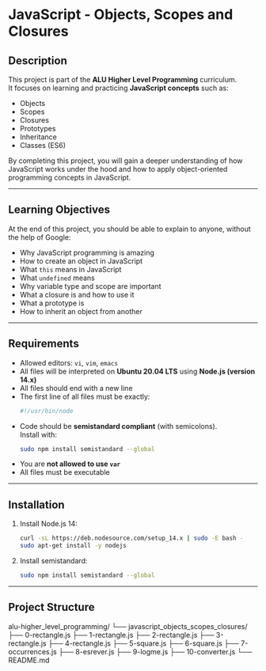 
# JavaScript - Objects, Scopes and Closures

## Description
This project is part of the **ALU Higher Level Programming** curriculum.  
It focuses on learning and practicing **JavaScript concepts** such as:
- Objects
- Scopes
- Closures
- Prototypes
- Inheritance
- Classes (ES6)

By completing this project, you will gain a deeper understanding of how JavaScript works under the hood and how to apply object-oriented programming concepts in JavaScript.

---

## Learning Objectives
At the end of this project, you should be able to explain to anyone, without the help of Google:

- Why JavaScript programming is amazing
- How to create an object in JavaScript
- What `this` means in JavaScript
- What `undefined` means
- Why variable type and scope are important
- What a closure is and how to use it
- What a prototype is
- How to inherit an object from another

---

## Requirements
- Allowed editors: `vi`, `vim`, `emacs`
- All files will be interpreted on **Ubuntu 20.04 LTS** using **Node.js (version 14.x)**
- All files should end with a new line
- The first line of all files must be exactly:
  ```bash
  #!/usr/bin/node

  ```
- Code should be **semistandard compliant** (with semicolons).  
  Install with:
  ```bash
  sudo npm install semistandard --global

  ```
- You are **not allowed to use `var`**
- All files must be executable

---

## Installation
1. Install Node.js 14:
   ```bash
   curl -sL https://deb.nodesource.com/setup_14.x | sudo -E bash -
   sudo apt-get install -y nodejs

   ```

2. Install semistandard:
   ```bash
   sudo npm install semistandard --global

   ```

---

## Project Structure

alu-higher_level_programming/
└── javascript_objects_scopes_closures/
    ├── 0-rectangle.js
    ├── 1-rectangle.js
    ├── 2-rectangle.js
    ├── 3-rectangle.js
    ├── 4-rectangle.js
    ├── 5-square.js
    ├── 6-square.js
    ├── 7-occurrences.js
    ├── 8-esrever.js
    ├── 9-logme.js
    ├── 10-converter.js
    └── README.md
```
